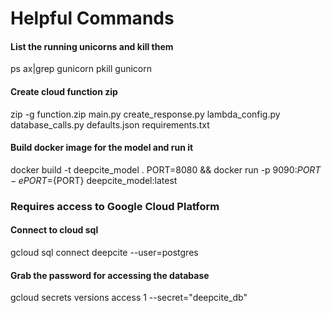 # Helpful Commands

#### List the running unicorns and kill them
ps ax|grep gunicorn
pkill gunicorn

#### Create cloud function zip
zip -g function.zip main.py create_response.py lambda_config.py database_calls.py defaults.json requirements.txt

#### Build docker image for the model and run it
docker build -t deepcite_model .
PORT=8080 && docker run -p 9090:${PORT} -e PORT=${PORT} deepcite_model:latest

### Requires access to Google Cloud Platform

#### Connect to cloud sql
gcloud sql connect deepcite --user=postgres


#### Grab the password for accessing the database
gcloud secrets versions access 1 --secret="deepcite_db"